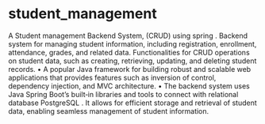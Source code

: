 # student_management
A Student management Backend System, (CRUD) using spring .
Backend system for managing student information, including registration, enrollment, attendance, grades, and related data. Functionalities for
CRUD operations on student data, such as creating, retrieving, updating, and deleting student records.
• A popular Java framework for building robust and scalable web applications that provides features such as inversion of control, dependency
injection, and MVC architecture.
• The backend system uses Java Spring Boot’s built‑in libraries and tools to connect with relational database PostgreSQL . It allows for efficient
storage and retrieval of student data, enabling seamless management of student information.
